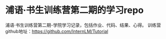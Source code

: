 # 浦语·书生训练营第二期的学习repo
浦语·书生训练营第二期-学院学习记录，包括作业、代码、结果、心得。
训练营github地址：https://github.com/InternLM/Tutorial
